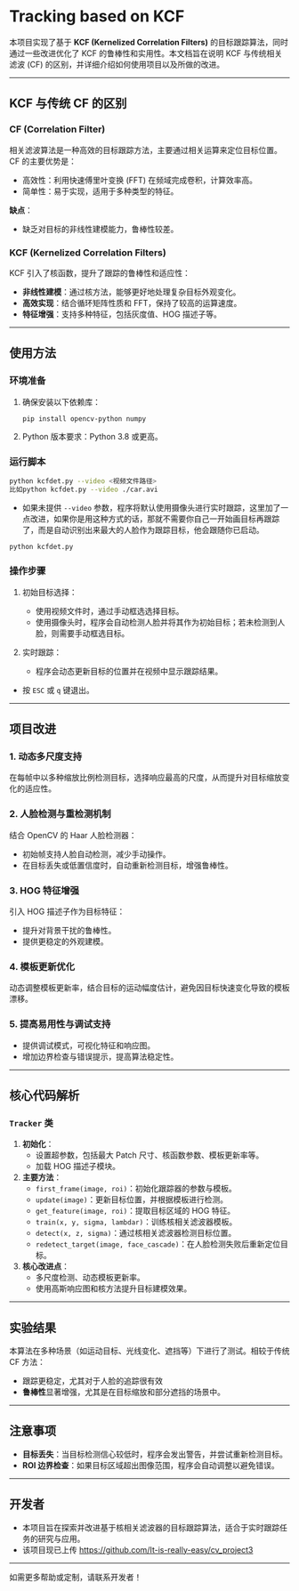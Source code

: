 # Tracking based on KCF

本项目实现了基于 **KCF (Kernelized Correlation Filters)** 的目标跟踪算法，同时通过一些改进优化了 KCF 的鲁棒性和实用性。本文档旨在说明 KCF 与传统相关滤波 (CF) 的区别，并详细介绍如何使用项目以及所做的改进。

------

## KCF 与传统 CF 的区别

### **CF (Correlation Filter)**

相关滤波算法是一种高效的目标跟踪方法，主要通过相关运算来定位目标位置。CF 的主要优势是：

- 高效性：利用快速傅里叶变换 (FFT) 在频域完成卷积，计算效率高。
- 简单性：易于实现，适用于多种类型的特征。

**缺点**：

- 缺乏对目标的非线性建模能力，鲁棒性较差。

### **KCF (Kernelized Correlation Filters)**

KCF 引入了核函数，提升了跟踪的鲁棒性和适应性：

- **非线性建模**：通过核方法，能够更好地处理复杂目标外观变化。
- **高效实现**：结合循环矩阵性质和 FFT，保持了较高的运算速度。
- **特征增强**：支持多种特征，包括灰度值、HOG 描述子等。

------

## 使用方法

### 环境准备

1. 确保安装以下依赖库：

   ```bash
   pip install opencv-python numpy
   ```

2. Python 版本要求：Python 3.8 或更高。

### 运行脚本

```bash
python kcfdet.py --video <视频文件路径>
比如python kcfdet.py --video ./car.avi
```

- 如果未提供 `--video` 参数，程序将默认使用摄像头进行实时跟踪，这里加了一点改进，如果你是用这种方式的话，那就不需要你自己一开始画目标再跟踪了，而是自动识别出来最大的人脸作为跟踪目标，他会跟随你已启动。

```bash
python kcfdet.py
```

### 操作步骤

1. 初始目标选择：

   - 使用视频文件时，通过手动框选选择目标。
   - 使用摄像头时，程序会自动检测人脸并将其作为初始目标；若未检测到人脸，则需要手动框选目标。
   
2. 实时跟踪：

   - 程序会动态更新目标的位置并在视频中显示跟踪结果。
- 按 `ESC` 或 `q` 键退出。

------

## 项目改进

### **1. 动态多尺度支持**

在每帧中以多种缩放比例检测目标，选择响应最高的尺度，从而提升对目标缩放变化的适应性。

### **2. 人脸检测与重检测机制**

结合 OpenCV 的 Haar 人脸检测器：

- 初始帧支持人脸自动检测，减少手动操作。
- 在目标丢失或低置信度时，自动重新检测目标，增强鲁棒性。

### **3. HOG 特征增强**

引入 HOG 描述子作为目标特征：

- 提升对背景干扰的鲁棒性。
- 提供更稳定的外观建模。

### **4. 模板更新优化**

动态调整模板更新率，结合目标的运动幅度估计，避免因目标快速变化导致的模板漂移。

### **5. 提高易用性与调试支持**

- 提供调试模式，可视化特征和响应图。
- 增加边界检查与错误提示，提高算法稳定性。

------

## 核心代码解析

### `Tracker` 类

1. **初始化**：
   - 设置超参数，包括最大 Patch 尺寸、核函数参数、模板更新率等。
   - 加载 HOG 描述子模块。
2. **主要方法**：
   - `first_frame(image, roi)`：初始化跟踪器的参数与模板。
   - `update(image)`：更新目标位置，并根据模板进行检测。
   - `get_feature(image, roi)`：提取目标区域的 HOG 特征。
   - `train(x, y, sigma, lambdar)`：训练核相关滤波器模板。
   - `detect(x, z, sigma)`：通过核相关滤波器检测目标位置。
   - `redetect_target(image, face_cascade)`：在人脸检测失败后重新定位目标。
3. **核心改进点**：
   - 多尺度检测、动态模板更新率。
   - 使用高斯响应图和核方法提升目标建模效果。

------

## 实验结果

本算法在多种场景（如运动目标、光线变化、遮挡等）下进行了测试。相较于传统 CF 方法：

- 跟踪更稳定，尤其对于人脸的追踪很有效
- **鲁棒性**显著增强，尤其是在目标缩放和部分遮挡的场景中。

------

## 注意事项

- **目标丢失**：当目标检测信心较低时，程序会发出警告，并尝试重新检测目标。
- **ROI 边界检查**：如果目标区域超出图像范围，程序会自动调整以避免错误。

------

## 开发者

- 本项目旨在探索并改进基于核相关滤波器的目标跟踪算法，适合于实时跟踪任务的研究与应用。
- 该项目现已上传 https://github.com/It-is-really-easy/cv_project3
------

如需更多帮助或定制，请联系开发者！

